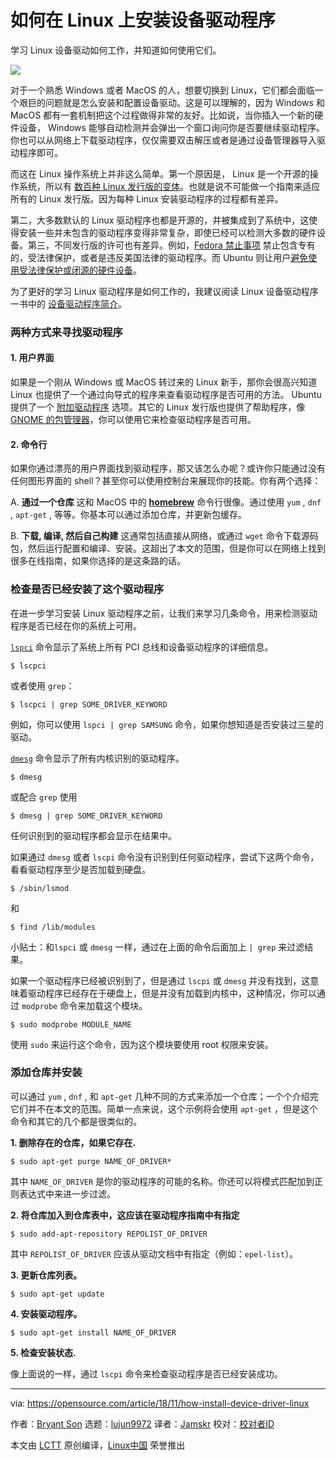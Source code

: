 如何在 Linux 上安装设备驱动程序
======
学习 Linux 设备驱动如何工作，并知道如何使用它们。

![](https://opensource.com/sites/default/files/styles/image-full-size/public/lead-images/car-penguin-drive-linux-yellow.png?itok=twWGlYAc)

对于一个熟悉 Windows 或者 MacOS 的人，想要切换到 Linux，它们都会面临一个艰巨的问题就是怎么安装和配置设备驱动。这是可以理解的，因为 Windows 和 MacOS 都有一套机制把这个过程做得非常的友好。比如说，当你插入一个新的硬件设备， Windows 能够自动检测并会弹出一个窗口询问你是否要继续驱动程序。你也可以从网络上下载驱动程序，仅仅需要双击解压或者是通过设备管理器导入驱动程序即可。

而这在 Linux 操作系统上并非这么简单。第一个原因是， Linux 是一个开源的操作系统，所以有 [数百种 Linux 发行版的变体][1]。也就是说不可能做一个指南来适应所有的 Linux 发行版。因为每种 Linux 安装驱动程序的过程都有差异。

第二，大多数默认的 Linux 驱动程序也都是开源的，并被集成到了系统中，这使得安装一些并未包含的驱动程序变得非常复杂，即使已经可以检测大多数的硬件设备。第三，不同发行版的许可也有差异。例如，[Fedora 禁止事项][2] 禁止包含专有的，受法律保护，或者是违反美国法律的驱动程序。而 Ubuntu 则让用户[避免使用受法律保护或闭源的硬件设备][3]。

为了更好的学习 Linux 驱动程序是如何工作的，我建议阅读 Linux 设备驱动程序一书中的 [设备驱动程序简介][4]。

### 两种方式来寻找驱动程序

#### 1\. 用户界面

如果是一个刚从 Windows 或 MacOS 转过来的 Linux 新手，那你会很高兴知道 Linux 也提供了一个通过向导式的程序来查看驱动程序是否可用的方法。 Ubuntu 提供了一个 [附加驱动程序][5] 选项。其它的 Linux 发行版也提供了帮助程序，像 [GNOME 的包管理器][6]，你可以使用它来检查驱动程序是否可用。

#### 2\. 命令行

如果你通过漂亮的用户界面找到驱动程序，那又该怎么办呢？或许你只能通过没有任何图形界面的 shell？甚至你可以使用控制台来展现你的技能。你有两个选择： 

  A. **通过一个仓库**
这和 MacOS 中的 [**homebrew**][7] 命令行很像。通过使用 `yum` , `dnf` , `apt-get` , 等等。你基本可以通过添加仓库，并更新包缓存。

  B. **下载, 编译, 然后自己构建**
这通常包括直接从网络，或通过 `wget` 命令下载源码包，然后运行配置和编译、安装。这超出了本文的范围，但是你可以在网络上找到很多在线指南，如果你选择的是这条路的话。

### 检查是否已经安装了这个驱动程序

在进一步学习安装 Linux 驱动程序之前，让我们来学习几条命令，用来检测驱动程序是否已经在你的系统上可用。

[`lspci`][8] 命令显示了系统上所有 PCI 总线和设备驱动程序的详细信息。

```
$ lscpci
```

或者使用 `grep`：

```
$ lscpci | grep SOME_DRIVER_KEYWORD
```

例如，你可以使用 `lspci | grep SAMSUNG` 命令，如果你想知道是否安装过三星的驱动。

[`dmesg`][9] 命令显示了所有内核识别的驱动程序。

```
$ dmesg
```

或配合 `grep` 使用

```
$ dmesg | grep SOME_DRIVER_KEYWORD
```

任何识别到的驱动程序都会显示在结果中。

如果通过 `dmesg` 或者 `lscpi` 命令没有识别到任何驱动程序，尝试下这两个命令，看看驱动程序至少是否加载到硬盘。

```
$ /sbin/lsmod
```

和

```
$ find /lib/modules
```

小贴士：和`lspci` 或 `dmesg` 一样，通过在上面的命令后面加上 `| grep` 来过滤结果。

如果一个驱动程序已经被识别到了，但是通过 `lscpi` 或 `dmesg` 并没有找到，这意味着驱动程序已经存在于硬盘上，但是并没有加载到内核中，这种情况，你可以通过 `modprobe` 命令来加载这个模块。

```
$ sudo modprobe MODULE_NAME
```

使用 `sudo` 来运行这个命令，因为这个模块要使用 root 权限来安装。

### 添加仓库并安装

可以通过 `yum` , `dnf` , 和 `apt-get` 几种不同的方式来添加一个仓库；一个个介绍完它们并不在本文的范围。简单一点来说，这个示例将会使用 `apt-get` ，但是这个命令和其它的几个都是很类似的。

**1\. 删除存在的仓库，如果它存在.**

```
$ sudo apt-get purge NAME_OF_DRIVER*
```

其中 `NAME_OF_DRIVER` 是你的驱动程序的可能的名称。你还可以将模式匹配加到正则表达式中来进一步过滤。

**2\. 将仓库加入到仓库表中，这应该在驱动程序指南中有指定**

```
$ sudo add-apt-repository REPOLIST_OF_DRIVER
```

其中 `REPOLIST_OF_DRIVER` 应该从驱动文档中有指定（例如：`epel-list`）。

**3\. 更新仓库列表。**

```
$ sudo apt-get update
```

**4\. 安装驱动程序。**

```
$ sudo apt-get install NAME_OF_DRIVER
```

**5\. 检查安装状态.**

像上面说的一样，通过 `lscpi` 命令来检查驱动程序是否已经安装成功。


--------------------------------------------------------------------------------

via: https://opensource.com/article/18/11/how-install-device-driver-linux

作者：[Bryant Son][a]
选题：[lujun9972][b]
译者：[Jamskr](https://github.com/Jamskr)
校对：[校对者ID](https://github.com/校对者ID)

本文由 [LCTT](https://github.com/LCTT/TranslateProject) 原创编译，[Linux中国](https://linux.cn/) 荣誉推出

[a]: https://opensource.com/users/brson
[b]: https://github.com/lujun9972
[1]: https://en.wikipedia.org/wiki/List_of_Linux_distributions
[2]: https://fedoraproject.org/wiki/Forbidden_items?rd=ForbiddenItems
[3]: https://www.ubuntu.com/licensing
[4]: https://www.xml.com/ldd/chapter/book/ch01.html
[5]: https://askubuntu.com/questions/47506/how-do-i-install-additional-drivers
[6]: https://help.gnome.org/users/gnome-packagekit/stable/add-remove.html.en
[7]: https://brew.sh/
[8]: https://en.wikipedia.org/wiki/Lspci
[9]: https://en.wikipedia.org/wiki/Dmesg
